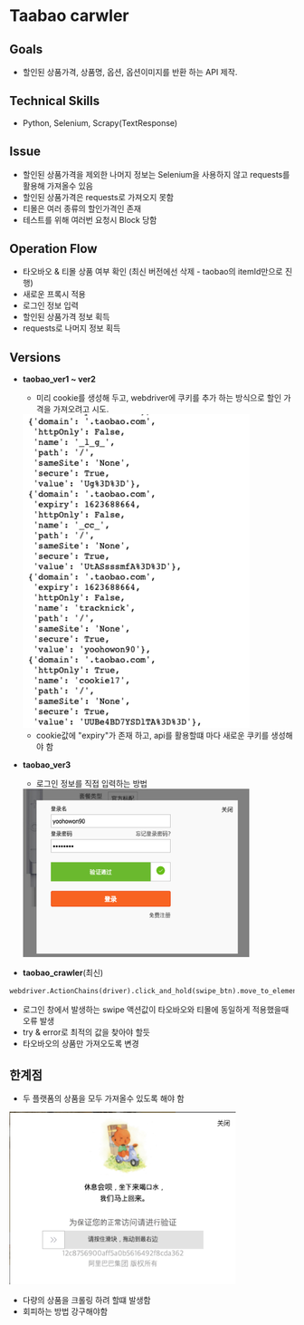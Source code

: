 # Taabao carwler

## Goals
- 할인된 상품가격, 상품명, 옵션, 옵션이미지를 반환 하는 API 제작.

## Technical Skills
- Python, Selenium, Scrapy(TextResponse)

## Issue
- 할인된 상품가격을 제외한 나머지 정보는 Selenium을 사용하지 않고 requests를 활용해 가져올수 있음
- 할인된 상품가격은 requests로 가져오지 못함
- 티몰은 여러 종류의 할인가격인 존재
- 테스트를 위해 여러번 요청시 Block 당함

## Operation Flow
- 타오바오 & 티몰 상품 여부 확인 (최신 버전에선 삭제 - taobao의 itemId만으로 진행)
- 새로운 프록시 적용 
- 로그인 정보 입력
- 할인된 상품가격 정보 획득
- requests로 나머지 정보 획득

## Versions
- **taobao_ver1 ~ ver2** 
    - 미리 cookie를 생성해 두고, webdriver에 쿠키를 추가 하는 방식으로 할인 가격을 가져오려고 시도.

    <img src="./taobao/img/img2.png" width="400px">

    - cookie값에 "expiry"가 존재 하고, api를 활용할떄 마다 새로운 쿠키를 생성해야 함


- **taobao_ver3** 
    - 로그인 정보를 직접 입력하는 방법

    <img src="./taobao/img/img3.png" width="400px">

- **taobao_crawler**(최신)

```python
webdriver.ActionChains(driver).click_and_hold(swipe_btn).move_to_element_with_offset(swipe_btn,  400, 30).release().perform()```
```
  - 로그인 창에서 발생하는 swipe 액션값이 타오바오와 티몰에 동일하게 적용했을때 오류 발생
  - try & error로 최적의 값을 찾아야 할듯
  - 타오바오의 상품만 가져오도록 변경


## 한계점
  - 두 플랫폼의 상품을 모두 가져올수 있도록 해야 함

  <img src="./taobao/img/img1.png" width="400px">

  - 다량의 상품을 크롤링 하려 할떄 발생함
  - 회피하는 방법 강구해야함
